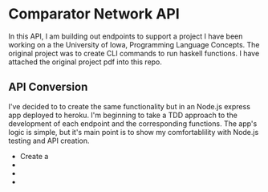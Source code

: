 <h1>Comparator Network API</h2>
<p>
    In this API, I am building out endpoints to support a project I have been working on a the University
of Iowa, Programming Language Concepts. The original project was to create CLI commands to run haskell functions. 
I have attached the original project pdf into this repo.
</p>
<h2>API Conversion</h2>
<p>I've decided to to create the same functionality but in an Node.js express app deployed to heroku.  I'm beginning to take a TDD approach to the development of each endpoint and the corresponding functions. The app's logic is simple, but it's main point is to show my comfortablility with Node.js testing and API creation.</p>

<ul>
    <li>Create a </li>
    <li></li>
    <li></li>
    <li></li>
</ul>

